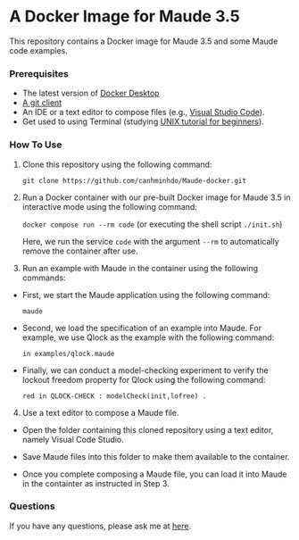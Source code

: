 # A Docker Image for Maude 3.5

This repository contains a Docker image for Maude 3.5 and some Maude code examples.

### Prerequisites
- The latest version of [Docker Desktop](https://docs.docker.com/get-docker/)
- [A git client](https://git-scm.com/downloads)
- An IDE or a text editor to compose files (e.g., [Visual Studio Code](https://code.visualstudio.com/)).
- Get used to using Terminal (studying [UNIX tutorial for beginners](http://www.ee.surrey.ac.uk/Teaching/Unix/)).

### How To Use

1. Clone this repository using the following command:

    `git clone https://github.com/canhminhdo/Maude-docker.git`


2. Run a Docker container with our pre-built Docker image for Maude 3.5 in interactive mode using the following command:

    `docker compose run --rm code` (or executing the shell script `./init.sh`)

    Here, we run the service `code` with the argument `--rm` to automatically remove the container after use.

3. Run an example with Maude in the container using the following commands:

- First, we start the Maude application using the following command:

    `maude`

- Second, we load the specification of an example into Maude. For example, we use Qlock as the example with the following command:

    `in examples/qlock.maude`

- Finally, we can conduct a model-checking experiment to verify the lockout freedom property for Qlock using the following command:

    `red in QLOCK-CHECK : modelCheck(init,lofree) .`

4. Use a text editor to compose a Maude file.

- Open the folder containing this cloned repository using a text editor, namely Visual Code Studio.

- Save Maude files into this folder to make them available to the container.

- Once you complete composing a Maude file, you can load it into Maude in the containter as instructed in Step 3.

### Questions
If you have any questions, please ask me at [here](mailto:canhdo@jaist.ac.jp).